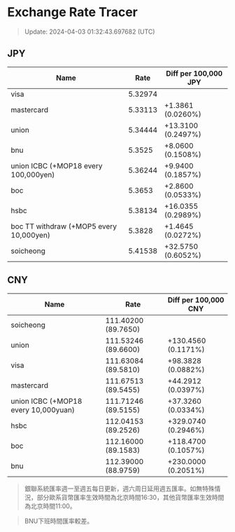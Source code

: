 # Exchange Rate Tracer

> Update: 2024-04-03 01:32:43.697682 (UTC)

## JPY

| Name                                    |    Rate | Diff per 100,000 JPY   |
|-----------------------------------------|---------|------------------------|
| visa                                    | 5.32974 |                        |
| mastercard                              | 5.33113 | +1.3861 (0.0260%)      |
| union                                   | 5.34444 | +13.3100 (0.2497%)     |
| bnu                                     | 5.3525  | +8.0600 (0.1508%)      |
| union ICBC (+MOP18 every 100,000yen)    | 5.36244 | +9.9400 (0.1857%)      |
| boc                                     | 5.3653  | +2.8600 (0.0533%)      |
| hsbc                                    | 5.38134 | +16.0355 (0.2989%)     |
| boc TT withdraw (+MOP5 every 10,000yen) | 5.3828  | +1.4645 (0.0272%)      |
| soicheong                               | 5.41538 | +32.5750 (0.6052%)     |

## CNY

| Name                                 | Rate                | Diff per 100,000 CNY   |
|--------------------------------------|---------------------|------------------------|
| soicheong                            | 111.40200	(89.7650) |                        |
| union                                | 111.53246	(89.6600) | +130.4560 (0.1171%)    |
| visa                                 | 111.63084	(89.5810) | +98.3828 (0.0882%)     |
| mastercard                           | 111.67513	(89.5455) | +44.2912 (0.0397%)     |
| union ICBC (+MOP18 every 10,000yuan) | 111.71246	(89.5155) | +37.3260 (0.0334%)     |
| hsbc                                 | 112.04153	(89.2526) | +329.0740 (0.2946%)    |
| boc                                  | 112.16000	(89.1583) | +118.4700 (0.1057%)    |
| bnu                                  | 112.39000	(88.9759) | +230.0000 (0.2051%)    |


> 銀聯系統匯率週一至週五每日更新，週六周日延用週五匯率。如無特殊情況，部分歐系貨幣匯率生效時間為北京時間16:30，其他貨幣匯率生效時間為北京時間11:00。

> BNU下班時間匯率較差。

